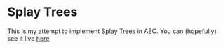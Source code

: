 # Splay Trees

This is my attempt to implement Splay Trees in AEC. You can (hopefully) see it live [here](https://flatassembler.github.io/SplayTree).
